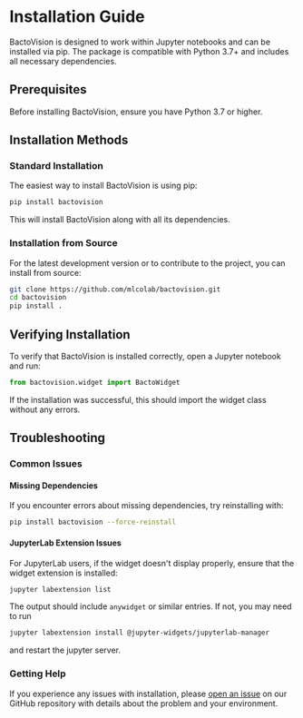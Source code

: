 # Installation Guide

BactoVision is designed to work within Jupyter notebooks and can be installed via pip. The package is compatible with Python 3.7+ and includes all necessary dependencies.

## Prerequisites

Before installing BactoVision, ensure you have Python 3.7 or higher.

## Installation Methods

### Standard Installation

The easiest way to install BactoVision is using pip:

```bash
pip install bactovision
```

This will install BactoVision along with all its dependencies.

### Installation from Source

For the latest development version or to contribute to the project, you can install from source:

```bash
git clone https://github.com/mlcolab/bactovision.git
cd bactovision
pip install .
```

## Verifying Installation

To verify that BactoVision is installed correctly, open a Jupyter notebook and run:

```python
from bactovision.widget import BactoWidget
```

If the installation was successful, this should import the widget class without any errors.

## Troubleshooting

### Common Issues

#### Missing Dependencies

If you encounter errors about missing dependencies, try reinstalling with:

```bash
pip install bactovision --force-reinstall
```

#### JupyterLab Extension Issues

For JupyterLab users, if the widget doesn't display properly, ensure that the widget extension is installed:

```bash
jupyter labextension list
```

The output should include `anywidget` or similar entries. If not, you may need to run

```bash
jupyter labextension install @jupyter-widgets/jupyterlab-manager
```

and restart the jupyter server.

### Getting Help

If you experience any issues with installation, please [open an issue](https://github.com/mlcolab/bactovision/issues) on our GitHub repository with details about the problem and your environment.
